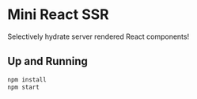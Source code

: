 # Mini React SSR

Selectively hydrate server rendered React components!

## Up and Running

```bash
npm install
npm start
```
